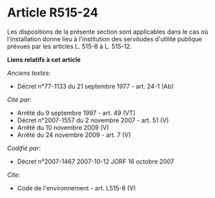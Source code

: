 # Article R515-24

Les dispositions de la présente section sont applicables dans le cas où l'installation donne lieu à l'institution des
servitudes d'utilité publique prévues par les articles L. 515-8 à L. 515-12.

**Liens relatifs à cet article**

_Anciens textes_:

  - Décret n°77-1133 du 21 septembre 1977 - art. 24-1 (Ab)

_Cité par_:

  - Arrêté du 9 septembre 1997 - art. 49 (VT)
  - Décret n°2007-1557 du 2 novembre 2007 - art. 51 (V)
  - Arrêté du 10 novembre 2009 (V)
  - Arrêté du 24 novembre 2009 - art. 7 (V)

_Codifié par_:

  - Décret n°2007-1467 2007-10-12 JORF 16 octobre 2007

_Cite_:

  - Code de l'environnement - art. L515-8 (V)
